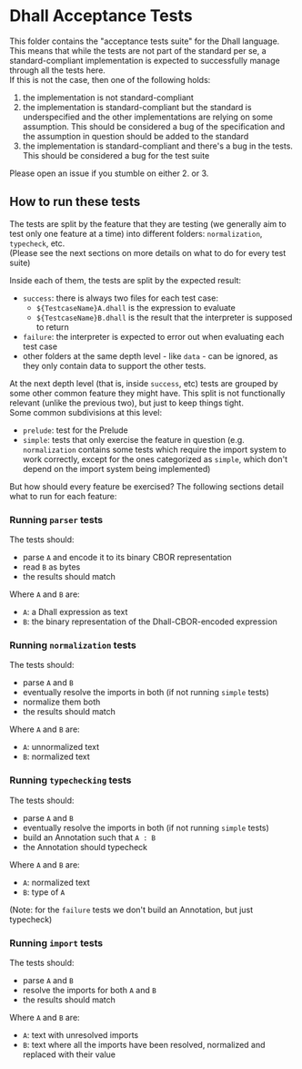 # Dhall Acceptance Tests

This folder contains the "acceptance tests suite" for the Dhall language.  
This means that while the tests are not part of the standard per se, a
standard-compliant implementation is expected to successfully manage through all
the tests here.  
If this is not the case, then one of the following holds:

1. the implementation is not standard-compliant
2. the implementation is standard-compliant but the standard is underspecified
   and the other implementations are relying on some assumption. This should be
   considered a bug of the specification and the assumption in question should
   be added to the standard
3. the implementation is standard-compliant and there's a bug in the tests. This
   should be considered a bug for the test suite

Please open an issue if you stumble on either 2. or 3.

## How to run these tests

The tests are split by the feature that they are testing (we generally aim to
test only one feature at a time) into different folders: `normalization`,
`typecheck`, etc.  
(Please see the next sections on more details on what to do for every test
suite)

Inside each of them, the tests are split by the expected result:
- `success`: there is always two files for each test case:
  - `${TestcaseName}A.dhall` is the expression to evaluate
  - `${TestcaseName}B.dhall` is the result that the interpreter is supposed to
    return
- `failure`: the interpreter is expected to error out when evaluating each test
  case
- other folders at the same depth level - like `data` - can be ignored, as they
  only contain data to support the other tests.

At the next depth level (that is, inside `success`, etc) tests are grouped by
some other common feature they might have. This split is not functionally
relevant (unlike the previous two), but just to keep things tight.  
Some common subdivisions at this level:
- `prelude`: test for the Prelude
- `simple`: tests that only exercise the feature in question (e.g.
  `normalization` contains some tests which require the import system to work
  correctly, except for the ones categorized as `simple`, which don't depend on
  the import system being implemented)

But how should every feature be exercised? The following sections detail what to
run for each feature:

### Running `parser` tests

The tests should:
- parse `A` and encode it to its binary CBOR representation
- read `B` as bytes
- the results should match

Where `A` and `B` are:
- `A`: a Dhall expression as text
- `B`: the binary representation of the Dhall-CBOR-encoded expression

### Running `normalization` tests

The tests should:
- parse `A` and `B`
- eventually resolve the imports in both (if not running `simple` tests)
- normalize them both
- the results should match

Where `A` and `B` are:
- `A`: unnormalized text
- `B`: normalized text

### Running `typechecking` tests

The tests should:
- parse `A` and `B`
- eventually resolve the imports in both (if not running `simple` tests)
- build an Annotation such that `A : B`
- the Annotation should typecheck

Where `A` and `B` are:
- `A`: normalized text
- `B`: type of `A`

(Note: for the `failure` tests we don't build an Annotation, but just typecheck)

### Running `import` tests

The tests should:
- parse `A` and `B`
- resolve the imports for both `A` and `B`
- the results should match

Where `A` and `B` are:
- `A`: text with unresolved imports
- `B`: text where all the imports have been resolved, normalized and replaced with their value

